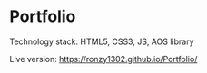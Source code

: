 # Portfolio

Technology stack:
  HTML5, CSS3, JS, AOS library
  
Live version: https://ronzy1302.github.io/Portfolio/
